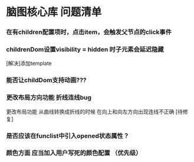 # 脑图核心库 问题清单
### 在有children配置项时，点击item，会触发父节点的click事件

### childrenDom设置visibility = hidden 时子元素会延迟隐藏
[解决]添加template

### 能否让childDom支持动画???

### 更改布局方向功能 折线连线bug
更改布局功能 从曲线转换成折线的时候 在向上和向左方向出现连线不正确 [待修复]

### 是否应该在funclist中引入opened状态属性？

### 颜色方面 应当加入用户写死的颜色配置 （优先级）